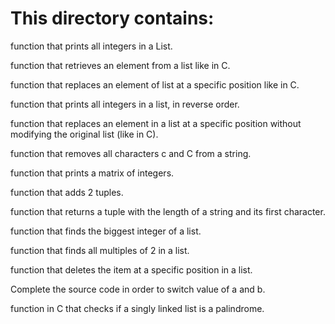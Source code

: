 # This directory contains:

function that prints all integers in a List.

function that retrieves an element from a list like in C.

function that replaces an element of list at a specific position like in C.

function that prints all integers in a list, in reverse order.

function that replaces an element in a list at a specific position without modifying the original list (like in C).

function that removes all characters c and C from a string.

function that prints a matrix of integers.

function that adds 2 tuples.

function that returns a tuple with the length of a string and its first character.

function that finds the biggest integer of a list.

function that finds all multiples of 2 in a list.

function that deletes the item at a specific position in a list.

Complete the source code in order to switch value of a and b.

function in C that checks if a singly linked list is a palindrome.
